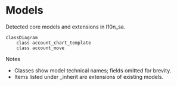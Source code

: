 # Models

Detected core models and extensions in l10n_sa.

```mermaid
classDiagram
    class account_chart_template
    class account_move
```

Notes
- Classes show model technical names; fields omitted for brevity.
- Items listed under _inherit are extensions of existing models.

